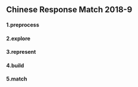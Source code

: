 ## Chinese Response Match 2018-9

#### 1.preprocess



#### 2.explore



#### 3.represent



#### 4.build



#### 5.match

